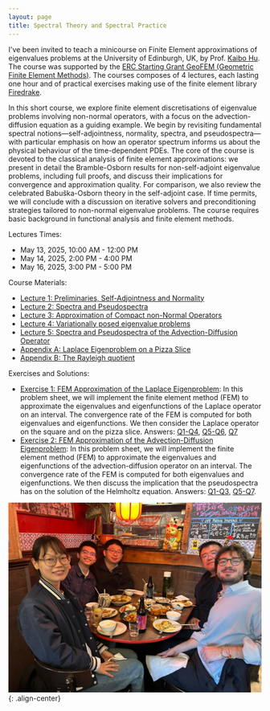 ```yaml
---
layout: page
title: Spectral Theory and Spectral Practice
---
```

I've been invited to teach a minicourse on Finite Element approximations of eigenvalues problems at the University of Edinburgh, UK, by Prof. [Kaibo Hu](https://kaibohu.github.io/). The course was supported by the [ERC Starting Grant GeoFEM (Geometric Finite Element Methods)](https://kaibohu.github.io/geofem/).
The courses composes of 4 lectures, each lasting one hour and of practical exercises making use of the finite element library [Firedrake](https://www.firedrakeproject.org/).

In this short course, we explore finite element discretisations of eigenvalue problems involving non-normal operators, with a focus on the advection-diffusion equation as a guiding example. We begin by revisiting fundamental spectral notions—self-adjointness, normality, spectra, and pseudospectra—with particular emphasis on how an operator spectrum informs us about the physical behaviour of the time-dependent PDEs. The core of the course is devoted to the classical analysis of finite element approximations: we present in detail the Bramble-Osborn results for non-self-adjoint eigenvalue problems, including full proofs, and discuss their implications for convergence and approximation quality. For comparison, we also review the celebrated Babuška-Osborn theory in the self-adjoint case. If time permits, we will conclude with a discussion on iterative solvers and preconditioning strategies tailored to non-normal eigenvalue problems. The course requires basic background in functional analysis and finite element methods.

Lectures Times:
- May 13, 2025, 10:00 AM - 12:00 PM
- May 14, 2025, 2:00 PM - 4:00 PM
- May 16, 2025, 3:00 PM - 5:00 PM

Course Materials:
- [Lecture 1: Preliminaries, Self-Adjointness and Normality](https://www.uzerbinati.eu/assets/teaching/notes/st_lecture1.pdf)
- [Lecture 2: Spectra and Pseudospectra](https://www.uzerbinati.eu/assets/teaching/notes/st_lecture2.pdf)
- [Lecture 3: Approximation of Compact non-Normal Operators](https://www.uzerbinati.eu/assets/teaching/notes/st_lecture3.pdf)
- [Lecture 4: Variationally posed eigenvalue problems](https://www.uzerbinati.eu/assets/teaching/notes/st_lecture4.pdf)
- [Lecture 5: Spectra and Pseudospectra of the Advection-Diffusion Operator](https://www.uzerbinati.eu/assets/teaching/notes/st_lecture5.pdf)
- [Appendix A: Laplace Eigenproblem on a Pizza Slice](https://www.uzerbinati.eu/assets/teaching/notes/st_appendixA.pdf)
- [Appendix B: The Rayleigh quotient](https://www.uzerbinati.eu/assets/teaching/notes/st_appendixB.pdf)

Exercises and Solutions:
- [Exercise 1: FEM Approximation of the Laplace Eigenproblem](https://www.uzerbinati.eu/assets/teaching/sheets/st_sheet1.pdf): In this problem sheet, we will implement the finite element method (FEM) to approximate the eigenvalues and eigenfunctions of the Laplace operator on an interval. The convergence rate of the FEM is computed for both eigenvalues and eigenfunctions. We then consider the Laplace operator on the square and on the pizza slice. Answers: [Q1-Q4](https://www.uzerbinati.eu/assets/teaching/sheets/solutions/eig_laplace_interval.py), [Q5-Q6](https://www.uzerbinati.eu/assets/teaching/sheets/solutions/eig_laplace_square.py), [Q7](https://www.uzerbinati.eu/assets/teaching/sheets/solutions/eig_laplace_pizza.py)
- [Exercise 2: FEM Approximation of the Advection-Diffusion Eigenproblem](https://www.uzerbinati.eu/assets/teaching/sheets/st_sheet2.pdf): In this problem sheet, we will implement the finite element method (FEM) to approximate the eigenvalues and eigenfunctions of the advection-diffusion operator on an interval. The convergence rate of the FEM is computed for both eigenvalues and eigenfunctions. We then discuss the implication that the pseudospectra has on the solution of the Helmholtz equation. Answers: [Q1-Q3](https://www.uzerbinati.eu/assets/teaching/sheets/solutions/eig_advection_interval.py), [Q5-Q7](https://www.uzerbinati.eu/assets/teaching/sheets/solutions/eig_advection_square.py).

![Dinner Picutre](../assets/images/edinburgo.jpeg)
{: .align-center}